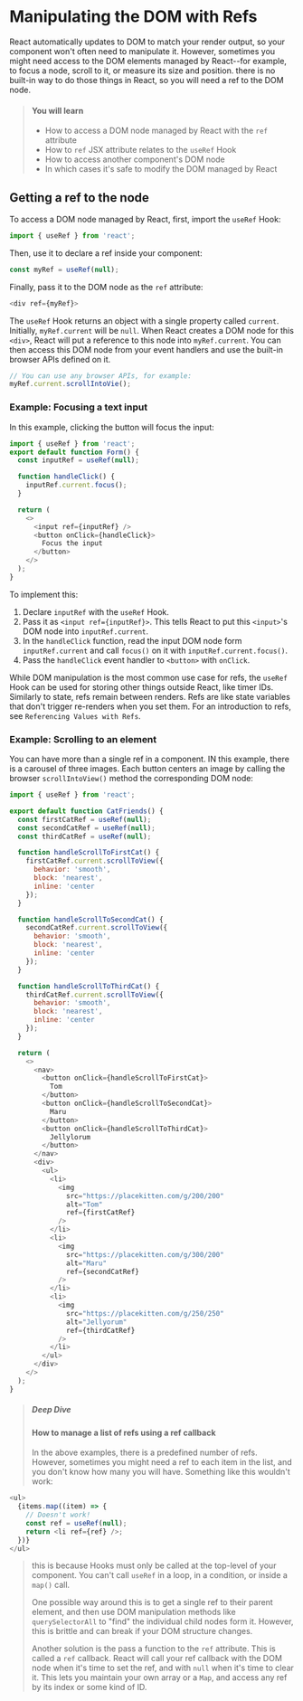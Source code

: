 # Manipulating the DOM with Refs

React automatically updates to DOM to match your render output, so your component won't often need to manipulate it. However, sometimes you might need access to the DOM elements managed by React--for example, to focus a node, scroll to it, or measure its size and position. there is no built-in way to do those things in React, so you will need a ref to the DOM node.

> #### You will learn
>
> * How to access a DOM node managed by React with the `ref` attribute
> * How to `ref` JSX attribute relates to the `useRef` Hook
> * How to access another component's DOM node
> * In which cases it's safe to modify the DOM managed by React

## Getting a ref to the node

To access a DOM node managed by React, first, import the `useRef` Hook:

```javascript
import { useRef } from 'react';
```

Then, use it to declare a ref inside your component:

```javascript
const myRef = useRef(null);
```

Finally, pass it to the DOM node as the `ref` attribute:

```javascript
<div ref={myRef}>
```

The `useRef` Hook returns an object with a single property called `current`. Initially, `myRef.current` will be `null`. When React creates a DOM node for this `<div>`, React will put a reference to this node into `myRef.current`. You can then access this DOM node from your event handlers and use the built-in browser APIs defined on it.

```javascript
// You can use any browser APIs, for example:
myRef.current.scrollIntoVie();
```

### Example: Focusing a text input

In this example, clicking the button will focus the input:

```javascript
import { useRef } from 'react';
export default function Form() {
  const inputRef = useRef(null);

  function handleClick() {
    inputRef.current.focus();
  }

  return (
    <>
      <input ref={inputRef} />
      <button onClick={handleClick}>
        Focus the input
      </button>
    </>
  );
}
```

To implement this:

1. Declare `inputRef` with the  `useRef` Hook.
2. Pass it as `<input ref={inputRef}>`. This tells React to put this `<input>`'s DOM node into `inputRef.current`.
3. In the `handleClick` function, read the input DOM node form `inputRef.current` and call `focus()` on it with `inputRef.current.focus()`.
4. Pass the `handleClick` event handler to `<button>` with `onClick`.

While DOM manipulation is the most common use case for refs, the `useRef` Hook can be used for storing other things outside React, like timer IDs. Similarly to state, refs remain between renders. Refs are like state variables that don't trigger re-renders when you set them. For an introduction to refs, see `Referencing Values with Refs`.

### Example: Scrolling to an element

You can have more than a single ref in a component. IN this example, there is a carousel of three images. Each button centers an image by calling the browser `scrollIntoView()` method the corresponding DOM node:

```javascript
import { useRef } from 'react';

export default function CatFriends() {
  const firstCatRef = useRef(null);
  const secondCatRef = useRef(null);
  const thirdCatRef = useRef(null);

  function handleScrollToFirstCat() {
    firstCatRef.current.scrollToView({
      behavior: 'smooth',
      block: 'nearest',
      inline: 'center
    });
  }

  function handleScrollToSecondCat() {
    secondCatRef.current.scrollToView({
      behavior: 'smooth',
      block: 'nearest',
      inline: 'center
    });
  }

  function handleScrollToThirdCat() {
    thirdCatRef.current.scrollToView({
      behavior: 'smooth',
      block: 'nearest',
      inline: 'center
    });
  }

  return (
    <>
      <nav>
        <button onClick={handleScrollToFirstCat}>
          Tom
        </button>
        <button onClick={handleScrollToSecondCat}>
          Maru
        </button>
        <button onClick={handleScrollToThirdCat}>
          Jellylorum
        </button>
      </nav>
      <div>
        <ul>
          <li>
            <img
              src="https://placekitten.com/g/200/200"
              alt="Tom"
              ref={firstCatRef}
            />
          </li>
          <li>
            <img
              src="https://placekitten.com/g/300/200"
              alt="Maru"
              ref={secondCatRef}
            />
          </li>
          <li>
            <img
              src="https://placekitten.com/g/250/250"
              alt="Jellyorum"
              ref={thirdCatRef}
            />
          </li>
        </ul>
      </div>
    </>
  );
}
```

> ##### Deep Dive
> #### How to manage a list of refs using a ref callback
>
> In the above examples, there is a predefined number of refs. However,
> sometimes you might need a ref to each item in the list, and you don't
> know how many you will have. Something like this wouldn't work:

```javascript
<ul>
  {items.map((item) => {
    // Doesn't work!
    const ref = useRef(null);
    return <li ref={ref} />;
  })}
</ul>
```

> this is because Hooks must only be called at the top-level of your
> component. You can't call `useRef` in a loop, in a condition, or
> inside a `map()` call.
>
> One possible way around this is to get a single ref to their parent
> element, and then use DOM manipulation methods like `querySelectorAll`
> to "find" the individual child nodes form it. However, this is brittle
> and can break if your DOM structure changes.
>
> Another solution is the pass a function to the `ref` attribute. This is
> called a `ref` callback. React will call your ref callback with the
> DOM node when it's time to set the ref, and with `null` when it's time
> to clear it. This lets you maintain your own array or a `Map`, and
> access any ref by its index or some kind of ID.
